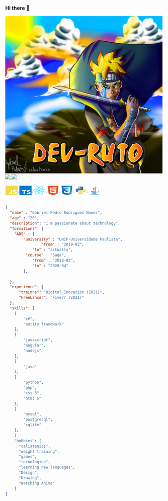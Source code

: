 ### Hi there 👋

<img  src="https://github.com/gabrielprns/gabrielprns/blob/master/boruto_dev.jpg"   width="500" height="500">

<div>
  <a href="https://github.com/gabrielprns">
  <img height="180em" src="https://github-readme-stats.vercel.app/api?username=gabrielprns&show_icons=true&theme=dracula&include_all_commits=true&count_private=true"/>
  <img height="180em" src="https://github-readme-stats.vercel.app/api/top-langs/?username=gabrielprns&layout=compact&langs_count=8&theme=dracula"/>
</div>
	
<div style="display: inline_block"><br>
  <img align="center" alt="Rafa-Js" height="30" width="40" src="https://raw.githubusercontent.com/devicons/devicon/master/icons/javascript/javascript-plain.svg">
  <img align="center" alt="Rafa-Ts" height="30" width="40" src="https://raw.githubusercontent.com/devicons/devicon/master/icons/typescript/typescript-plain.svg">
  <img align="center" alt="Rafa-React" height="30" width="40" src="https://raw.githubusercontent.com/devicons/devicon/master/icons/react/react-original.svg">
  <img align="center" alt="Rafa-HTML" height="30" width="40" src="https://raw.githubusercontent.com/devicons/devicon/master/icons/html5/html5-original.svg">
  <img align="center" alt="Rafa-CSS" height="30" width="40" src="https://raw.githubusercontent.com/devicons/devicon/master/icons/css3/css3-original.svg">
  <img align="center" alt="Rafa-Python" height="30" width="40" src="https://raw.githubusercontent.com/devicons/devicon/master/icons/python/python-original.svg">
  <img align="center" alt="Rafa-Python" height="30" width="40" src="https://github.com/devicons/devicon/blob/master/icons/java/java-original.svg">

</div>
	
```json

{
  "name" : "Gabriel Pedro Rodrigues Nunes",
  "age" : "20",
  "description": "I'm passionate about technology",
  "formations": {
  	"ADS" : {
		"university" : "UNIP-Universidade Paulista",
    			"from" : "2019-02",
			"to" : "actually",
 		 "course" : "Saga",
		  	"from" : "2018-02",
		  	"to" : "2020-04"
	 	},
   	
  },
  "experience": {
  	  "trainne": "Digital_Inovation (2021)",
	  "FreeLancer": "Fiverr (2021)"
  },
  "skills": [
  	[
		"c#",
		"entity framework"
	],
  	[
		"javascript",
		"angular",
		"nodejs"
	],
	[
		"java"
	],
 	[
		"python",
		"php",
		"css 3",
		"html 5"
 	],
	[
	 	"mysql",
		"postgresql",
		"sqlite"
	],
  	]
   	"hobbies": [
  	  "calistenics",
	  "weight training",
	  "games",
	  "tecnologies",
	  "learning new languages",
   	  "Design",
   	  "Drawing",
   	  "Watching Anime"
  	]
}
```
<!--![Snake animation](https://github.com/rafaballerini/rafaballerini/blob/output/github-contribution-grid-snake.svg)-->
 
